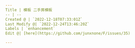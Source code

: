 ```yaml
---
Title | 模板 二手房模板
-- | --
Created @ | `2022-12-18T07:33:01Z`
Last Modify @| `2022-12-24T13:46:20Z`
Labels | `enhancement`
Edit @| [here](https://github.com/junxnone/F/issues/35)

---
```



